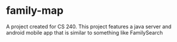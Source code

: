 # family-map
A project created for CS 240. This project features a java server and android mobile app that is similar to something like FamilySearch
